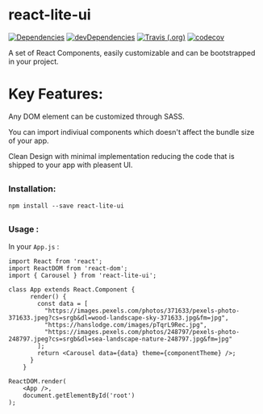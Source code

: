 # react-lite-ui

<!-- Badges -->
<!-- npm package verson and downloads info can be included once the package is published -->
<!-- [![npm version](https://badge.fury.io/js/react-lite-ui.svg)](https://badge.fury.io/js/react-lite-ui) -->
<!-- [![npm downloads](https://img.shields.io/npm/dm/react-lite-ui.svg)](https://www.npmjs.com/package/react-lite-ui) -->
[![Dependencies](https://img.shields.io/david/Codebrahma/react-lite-ui.svg)](https://david-dm.org/Codebrahma/react-lite-ui)
[![devDependencies](https://img.shields.io/david/dev/Codebrahma/react-lite-ui.svg)](https://david-dm.org/Codebrahma/react-lite-ui?type=dev)
[![Travis (.org)](https://img.shields.io/travis/Codebrahma/react-lite-ui.svg)](https://travis-ci.org/Codebrahma/react-lite-ui)
[![codecov](https://codecov.io/gh/Codebrahma/react-lite-ui/branch/development/graph/badge.svg)](https://codecov.io/gh/Codebrahma/react-lite-ui)

A set of React Components, easily customizable and can be bootstrapped in your project.

# Key Features:

Any DOM element can be customized through SASS.

You can import indiviual components which doesn't affect the bundle size of your app.

Clean Design with minimal implementation reducing the code that is shipped to your app with pleasent UI.
##

### Installation: 

```
npm install --save react-lite-ui
```

##

### Usage :

In your `App.js` : 

```
import React from 'react';
import ReactDOM from 'react-dom';
import { Carousel } from 'react-lite-ui';

class App extends React.Component {
      render() {
        const data = [
          "https://images.pexels.com/photos/371633/pexels-photo-371633.jpeg?cs=srgb&dl=wood-landscape-sky-371633.jpg&fm=jpg",
          "https://hanslodge.com/images/pTqrL9Rec.jpg",
          "https://images.pexels.com/photos/248797/pexels-photo-248797.jpeg?cs=srgb&dl=sea-landscape-nature-248797.jpg&fm=jpg"
        ];
        return <Carousel data={data} theme={componentTheme} />;
      }
    }

ReactDOM.render(
    <App />,
    document.getElementById('root')
);
```

